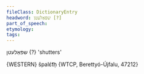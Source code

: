 ```yaml
---
fileClass: DictionaryEntry
headword: שפּאַלעטן [?]
part_of_speech: 
etymology: 
tags: 
---
```

שפּאַלעטן {?}
'shutters'

{WESTERN}
špalɛ́t͡n̩ {WTCP, Berettyó-Újfalu, 47212}
